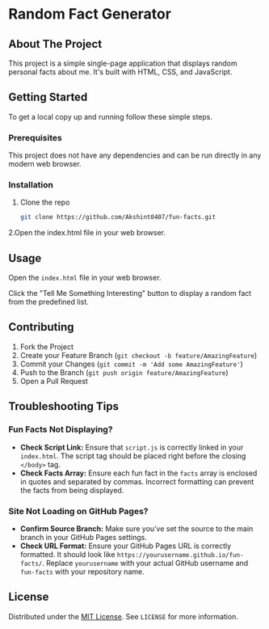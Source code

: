 # Random Fact Generator

## About The Project
This project is a simple single-page application that displays random personal facts about me. It's built with HTML, CSS, and JavaScript.

## Getting Started
To get a local copy up and running follow these simple steps.

### Prerequisites
This project does not have any dependencies and can be run directly in any modern web browser.

### Installation
1. Clone the repo
   ```bash
   git clone https://github.com/Akshint0407/fun-facts.git
2.Open the index.html file in your web browser.

## Usage
Open the `index.html` file in your web browser.

Click the "Tell Me Something Interesting" button to display a random fact from the predefined list.

## Contributing
1. Fork the Project
2. Create your Feature Branch (`git checkout -b feature/AmazingFeature`)
3. Commit your Changes (`git commit -m 'Add some AmazingFeature'`)
4. Push to the Branch (`git push origin feature/AmazingFeature`)
5. Open a Pull Request

## Troubleshooting Tips

### Fun Facts Not Displaying?
- **Check Script Link:** Ensure that `script.js` is correctly linked in your `index.html`. The script tag should be placed right before the closing `</body>` tag.
- **Check Facts Array:** Ensure each fun fact in the `facts` array is enclosed in quotes and separated by commas. Incorrect formatting can prevent the facts from being displayed.

### Site Not Loading on GitHub Pages?
- **Confirm Source Branch:** Make sure you’ve set the source to the main branch in your GitHub Pages settings.
- **Check URL Format:** Ensure your GitHub Pages URL is correctly formatted. It should look like `https://yourusername.github.io/fun-facts/`. Replace `yourusername` with your actual GitHub username and `fun-facts` with your repository name.


## License
Distributed under the [MIT License](https://opensource.org/licenses/MIT). See `LICENSE` for more information.
